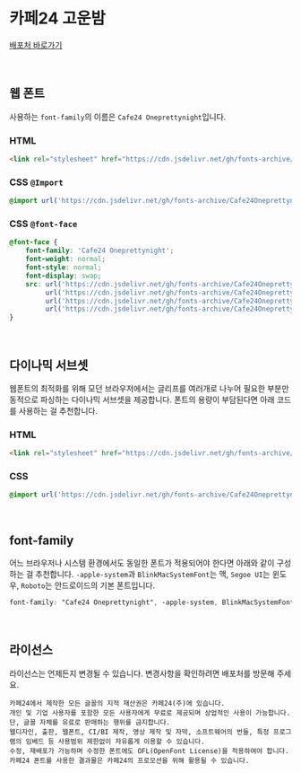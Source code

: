 # 카페24 고운밤

[배포처 바로가기](https://fonts.cafe24.com/)

&nbsp;

## 웹 폰트

사용하는 `font-family`의 이름은 `Cafe24 Oneprettynight`입니다.

### HTML

```html
<link rel="stylesheet" href="https://cdn.jsdelivr.net/gh/fonts-archive/Cafe24Oneprettynight/Cafe24Oneprettynight.css" type="text/css"/>
```

### CSS `@Import`

```css
@import url('https://cdn.jsdelivr.net/gh/fonts-archive/Cafe24Oneprettynight/Cafe24Oneprettynight.css');
```

### CSS `@font-face`

```css
@font-face {
    font-family: 'Cafe24 Oneprettynight';
    font-weight: normal;
    font-style: normal;
    font-display: swap;
    src: url('https://cdn.jsdelivr.net/gh/fonts-archive/Cafe24Oneprettynight/Cafe24Oneprettynight.woff2') format('woff2'),
         url('https://cdn.jsdelivr.net/gh/fonts-archive/Cafe24Oneprettynight/Cafe24Oneprettynight.woff') format('woff'),
         url('https://cdn.jsdelivr.net/gh/fonts-archive/Cafe24Oneprettynight/Cafe24Oneprettynight.otf') format('opentype'),
         url('https://cdn.jsdelivr.net/gh/fonts-archive/Cafe24Oneprettynight/Cafe24Oneprettynight.ttf') format('truetype');
}
```

&nbsp;

## 다이나믹 서브셋

웹폰트의 최적화를 위해 모던 브라우저에서는 글리프를 여러개로 나누어 필요한 부분만 동적으로 파싱하는 다이나믹 서브셋을 제공합니다. 폰트의 용량이 부담된다면 아래 코드를 사용하는 걸 추천합니다.

### HTML

```html
<link rel="stylesheet" href="https://cdn.jsdelivr.net/gh/fonts-archive/Cafe24Oneprettynight/subsets/Cafe24Oneprettynight-dynamic-subset.css" type="text/css"/>
```

### CSS

```css
@import url('https://cdn.jsdelivr.net/gh/fonts-archive/Cafe24Oneprettynight/subsets/Cafe24Oneprettynight-dynamic-subset.css');
```

&nbsp;

## font-family

어느 브라우저나 시스템 환경에서도 동일한 폰트가 적용되어야 한다면 아래와 같이 구성하는 걸 추천합니다. `-apple-system`과 `BlinkMacSystemFont`는 맥, `Segoe UI`는 윈도우, `Roboto`는 안드로이드의 기본 폰트입니다.


```css
font-family: "Cafe24 Oneprettynight", -apple-system, BlinkMacSystemFont, "Segoe UI", Roboto, Oxygen, Ubuntu, Cantarell, "Open Sans", "Helvetica Neue", sans-serif;
```

&nbsp;

## 라이선스

라이선스는 언제든지 변경될 수 있습니다. 변경사항을 확인하려면 배포처를 방문해 주세요.

```
카페24에서 제작한 모든 글꼴의 지적 재산권은 카페24(주)에 있습니다.
개인 및 기업 사용자를 포함한 모든 사용자에게 무료로 제공되며 상업적인 사용이 가능합니다. 단, 글꼴 자체를 유료로 판매하는 행위를 금지합니다.
웹디자인, 출판, 웹폰트, CI/BI 제작, 영상 제작 및 자막, 소프트웨어의 번들, 특정 프로그램의 임베드 등 사용범위 제한없이 자유롭게 이용할 수 있습니다.
수정, 재배포가 가능하며 수정한 폰트에도 OFL(OpenFont License)을 적용하여야 합니다.
카페24 폰트를 사용한 결과물은 카페24의 프로모션을 위해 활용될 수 있습니다.
```
